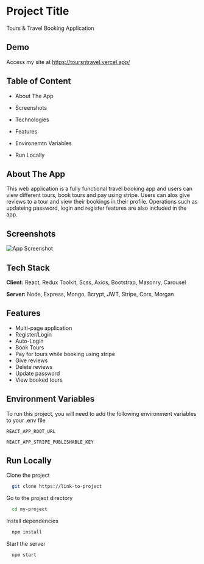 # Project Title

Tours & Travel Booking Application

## Demo

Access my site at https://toursntravel.vercel.app/

## Table of Content

- About The App

- Screenshots

- Technologies

- Features

- Environemtn Variables

- Run Locally

## About The App

This web application is a fully functional travel booking app and users can view different tours, book tours and pay using stripe. Users can alos give reviews to a tour and view their bookings in their profile. Operations such as updateing password, login and register features are also included in the app.

## Screenshots

![App Screenshot](https://github.com/pariweshtamr/official-portfolio/blob/main/public/images/tours&travel/full.png?raw=true)

## Tech Stack

**Client:** React, Redux Toolkit, Scss, Axios, Bootstrap, Masonry, Carousel

**Server:** Node, Express, Mongo, Bcrypt, JWT, Stripe, Cors, Morgan

## Features

- Multi-page application
- Register/Login
- Auto-Login
- Book Tours
- Pay for tours while booking using stripe
- Give reviews
- Delete reviews
- Update password
- View booked tours

## Environment Variables

To run this project, you will need to add the following environment variables to your .env file

`REACT_APP_ROOT_URL`

`REACT_APP_STRIPE_PUBLISHABLE_KEY`

## Run Locally

Clone the project

```bash
  git clone https://link-to-project
```

Go to the project directory

```bash
  cd my-project
```

Install dependencies

```bash
  npm install
```

Start the server

```bash
  npm start
```
